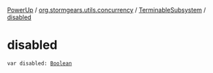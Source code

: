 [PowerUp](../../index.md) / [org.stormgears.utils.concurrency](../index.md) / [TerminableSubsystem](index.md) / [disabled](./disabled.md)

# disabled

`var disabled: `[`Boolean`](https://kotlinlang.org/api/latest/jvm/stdlib/kotlin/-boolean/index.html)